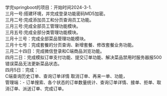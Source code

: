 学完springboot的项目：开始时间2024-3-1.  
三月一号:搭建环境，并完成登录功能密码MD5加密。  
三月二号:完成添加员工和分页查询员工功能。  
三月三号:完成全部员工管理功能模块。  
三月五号:完成全部分类管理功能模块。  
三月十三号：完成全部菜品管理功能模块。  
三月十七号：完成套餐的分页查询、新增套餐、修改套餐业务功能。  
三月二十四日：完成微信登录和C端商品浏览功能。  
四月二日：完成模拟订单支付功能、提交订单功能、解决菜品禁用时服务器报500错误菜品无法更新菜品状态。  
四月5日：完成：  
            C端查询历史订单、查询订单详情 取消订单、再来一单、功能，  
            管理端：- 订单搜索、各个状态的订单数量统计、查询订单详情、接单、拒单、取消订单、派送订单、完成订单。

